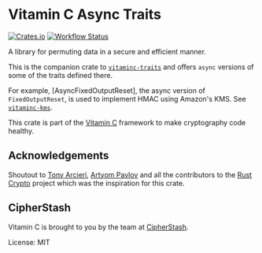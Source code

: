 # Vitamin C Async Traits

[![Crates.io](https://img.shields.io/crates/v/vitaminc-async-traits.svg)](https://crates.io/crates/vitaminc-async-traits)
[![Workflow Status](https://github.com/cipherstash/vitaminc/actions/workflows/test.yml/badge.svg)](https://github.com/cipherstash/vitaminc/actions/workflows/test.yml)

A library for permuting data in a secure and efficient manner.

This is the companion crate to [`vitaminc-traits`](https://github.com/cipherstash/vitaminc/tree/main/packages/traits) and offers
`async` versions of some of the traits defined there.

For example, [AsyncFixedOutputReset], the async version of `FixedOutputReset`, is used to implement HMAC using Amazon's KMS.
See [`vitaminc-kms`](https://github.com/cipherstash/vitaminc/tree/main/packages/kms).

This crate is part of the [Vitamin C](https://github.com/cipherstash/vitaminc) framework to make cryptography code healthy.

## Acknowledgements

Shoutout to [Tony Arcieri](https://github.com/tarcieri), [Artyom Pavlov](https://github.com/newpavlov) and all the contributors to the [Rust Crypto](https://github.com/RustCrypto) project which was the inspiration for this crate.

## CipherStash

Vitamin C is brought to you by the team at [CipherStash](https://cipherstash.com).

License: MIT
